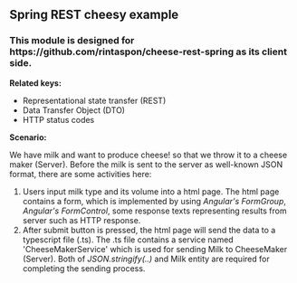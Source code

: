 <h2>Spring REST cheesy example</h2>

<h3>This module is designed for https://github.com/rintaspon/cheese-rest-spring as its client side.</h3>

<p><b>Related keys:</b></p>
<ul>
  <li>Representational state transfer (REST)</li>
  <li>Data Transfer Object (DTO)</li>
	<li>HTTP status codes</li>
</ul>
<p><b>Scenario:</b></p>
<p>We have milk and want to produce cheese! so that we throw it to a cheese maker (Server).
Before the milk is sent to the server as well-known JSON format, there are some activities here:</p>
<ol>
  <li>Users input milk type and its volume into a html page. The html page contains a form, which is implemented by using <i>Angular's FormGroup</i>, <i>Angular's FormControl</i>, some response texts representing results from server such as HTTP response.</li>
	<li>After submit button is pressed, the html page will send the data to a typescript file (.ts). The .ts file contains a service named 'CheeseMakerService' which is used for sending Milk to CheeseMaker (Server). Both of <i>JSON.stringify(..)</i> and Milk entity are required for completing the sending process.</li>
</ol>
